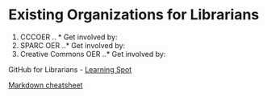 
# Existing Organizations for Librarians

1. CCCOER
.. * Get involved by:
2. SPARC OER
..* Get involved by:
3. Creative Commons OER
..* Get involved by: 



GitHub for Librarians - [Learning Spot](https://github.com/acrl/GitHubLibrarians)

[Markdown cheatsheet](https://github.com/adam-p/markdown-here/wiki/Markdown-Cheatsheet)
